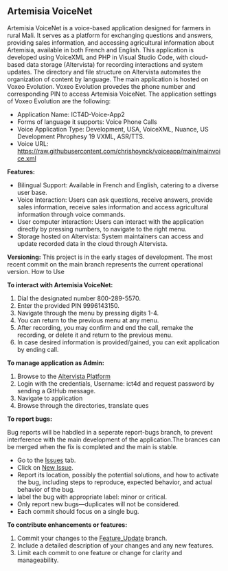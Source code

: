 ## Artemisia VoiceNet
Artemisia VoiceNet is a voice-based application designed for farmers in rural Mali. It serves as a platform for exchanging questions and answers, providing sales information, and accessing agricultural information about Artemisia, available in both French and English. This application is developed using VoiceXML and PHP in Visual Studio Code, with cloud-based data storage (Altervista) for recording interactions and system updates. The directory and file structure on Altervista automates the organization of content by language. The main application is hosted on Voxeo Evolution. Voxeo Evolution provedes the phone number and corresponding PIN to access Artemisia VoiceNet. 
The application settings of Voxeo Evolution are the following: 
- Application Name: ICT4D-Voice-App2
- Forms of language it supports: Voice Phone Calls
- Voice Application Type: Development, USA, VoiceXML, Nuance, US Development Phrophesy 19 VXML, ASR/TTS. 
- Voice URL: https://raw.githubusercontent.com/chrishoynck/voiceapp/main/mainvoice.xml

**Features:**

- Bilingual Support: Available in French and English, catering to a diverse user base.
- Voice Interaction: Users can ask questions, receive answers, provide sales information, receive sales information and access agricultural information through voice commands.
- User computer interaction: Users can interact with the application directly by pressing numbers, to navigate to the right menu.
- Storage hosted on Altervista: System maintainers can access and update recorded data in the cloud through Altervista.

**Versioning:** This project is in the early stages of development. The most recent commit on the main branch represents the current operational version.
How to Use

**To interact with Artemisia VoiceNet:**
1. Dial the designated number 800-289-5570.
2. Enter the provided PIN 9996143150.
3. Navigate through the menu by pressing digits 1-4.
4. You can return to the previous menu at any menu.
5. After recording, you may confirm and end the call, remake the recording, or delete it and return to the previous menu.
6. In case desired information is provided/gained, you can exit application by ending call.

**To manage application as Admin:**
1. Browse to the [Altervista Platform](https://s514.altervista.org/lf.pl?sid=f0cab20cb59cefba62a1e91adeb17b1a)
2. Login with the credentials, Username: ict4d and request password by sending a GitHub message.  
3. Navigate to application
4. Browse through the directories, translate ques

**To report bugs:** 

Bug reports will be habdled in a seperate report-bugs branch, to prevent interference with the main development of the application.The brances can be merged when the fix is completed and the main is stable.  

- Go to the [Issues](https://github.com/chrishoynck/voiceapp/issues) tab.
- Click on [New Issue](https://github.com/chrishoynck/voiceapp/issues/new/choose).
- Report its location, possibly the potential 
  solutions, and how to activate the bug, including steps to reproduce, expected behavior, and actual behavior of the bug. 
- label the bug with appropriate label: minor or critical.
- Only report new bugs—duplicates will not be considered.
- Each commit should focus on a single bug.

**To contribute enhancements or features:**
1. Commit your changes to the [Feature_Update](https://github.com/chrishoynck/voiceapp/tree/Feature_Updates) branch.
2. Include a detailed description of your changes and any new features.
3. Limit each commit to one feature or change for clarity and manageability.